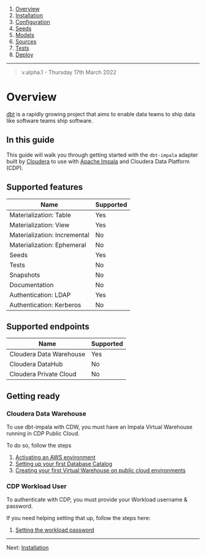 1. [Overview](OVERVIEW.md)
2. [Installation](INSTALLATION.md)
3. [Configuration](CONFIGURATION.md)
4. [Seeds](SEED.md)
5. [Models](MODELS.md)
6. [Sources](SOURCES.md)
7. [Tests](TESTS.md)
8. [Deploy](DEPLOY.md)
---
> v.alpha.1 - Thursday 17th March 2022
# Overview
[dbt](https://github.com/dbt-labs/dbt-core) is a rapidly growing project that aims to enable data teams to ship data like software teams ship software.

## In this guide
This guide will walk you through getting started with the `dbt-impala` adapter built by [Cloudera](https://www.cloudera.com/) to use with [Apache Impala](https://impala.apache.org/) and Cloudera Data Platform (CDP).

## Supported features
| Name | Supported |
|------|-----------|
|Materialization: Table|Yes|
|Materialization: View|Yes|
|Materialization: Incremental|No|
|Materialization: Ephemeral|No|
|Seeds|Yes|
|Tests|No|
|Snapshots|No|
|Documentation|No|
|Authentication: LDAP|Yes|
|Authentication: Kerberos|No|

## Supported endpoints
| Name | Supported |
|------|-----------|
|Cloudera Data Warehouse|Yes|
|Cloudera DataHub|No|
|Cloudera Private Cloud|No|

## Getting ready

### Cloudera Data Warehouse
To use dbt-impala with CDW, you must have an Impala Virtual Warehouse running in CDP Public Cloud.

To do so, follow the steps
1. [Activating an AWS environment](https://docs.cloudera.com/data-warehouse/cloud/aws-environments/topics/dw-activating-environments-4-data-catalogs.html)
2. [Setting up your first Database Catalog](https://docs.cloudera.com/data-warehouse/cloud/getting-started/topics/dw-get-started-data-lake.html)
3. [Creating your first Virtual Warehouse on public cloud environments](https://docs.cloudera.com/data-warehouse/cloud/getting-started/topics/dw-create-virtual-warehouse-end-to-end-flow.html)

### CDP Workload User
To authenticate with CDP, you must provide your Workload username & password.

If you need helping setting that up, follow the steps here:
1. [Setting the workload password](https://docs.cloudera.com/management-console/cloud/user-management/topics/mc-setting-the-ipa-password.html)

---
Next: [Installation](INSTALLATION.md)